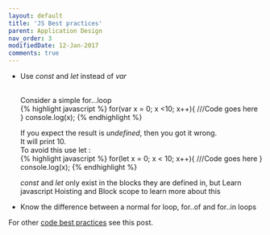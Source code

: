 ```yaml
---
layout: default
title: 'JS Best practices'
parent: Application Design
nav_order: 3
modifiedDate: 12-Jan-2017
comments: true
---
```


<ul>
<li>Use <em>const</em> and <em>let</em> instead of <em>var</em></li>
<br><p>Consider a simple for...loop <br> 
{% highlight javascript %}
    for(var x = 0; x &lt;10; x++){
    ///Code goes here
    } 
    console.log(x);
{% endhighlight %}
<br>

If you expect the result is <em>undefined</em>, then you got it wrong. <br>It will print 10.<br>
To avoid this use let : <br>
{% highlight javascript %}
for(let x = 0; x &lt; 10; x++){
    ///Code goes here
} 
console.log(x);
{% endhighlight %}

<em>const</em> and <em>let</em> only exist in the blocks they are defined in, but 
Learn javascript Hoisting and Block scope to learn more about this</p>

<li>Know the difference between a normal for loop, for..of and for..in loops</li>
</ul>

<p>For other <a href='{{site.data.intersite-links.code-best-practice}}'>code best practices</a> see this post. </p>
